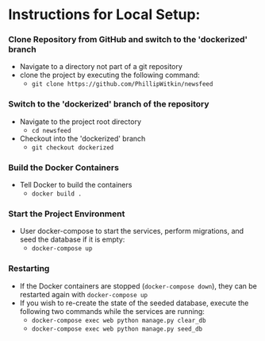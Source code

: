 # Instructions for Local Setup:

### Clone Repository from GitHub and switch to the 'dockerized' branch
  * Navigate to a directory not part of a git repository
  * clone the project by executing the following command:
    * `git clone https://github.com/PhillipWitkin/newsfeed`

### Switch to the 'dockerized' branch of the repository
  * Navigate to the project root directory
    * `cd newsfeed`
  * Checkout into the 'dockerized' branch 
    * `git checkout dockerized`

### Build the Docker Containers
  * Tell Docker to build the containers
    * `docker build .`

### Start the Project Environment
  * User docker-compose to start the services, perform migrations, and seed the database if it is empty: 
    * `docker-compose up`


### Restarting 
  * If the Docker containers are stopped (`docker-compose down`), they can be restarted again with `docker-compose up`
  * If you wish to re-create the state of the seeded database, execute the following two commands while the services are running:
    * `docker-compose exec web python manage.py clear_db`
    * `docker-compose exec web python manage.py seed_db`
